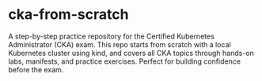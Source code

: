 # cka-from-scratch
A step-by-step practice repository for the Certified Kubernetes Administrator (CKA) exam. This repo starts from scratch with a local Kubernetes cluster using kind, and covers all CKA topics through hands-on labs, manifests, and practice exercises. Perfect for building confidence before the exam.
